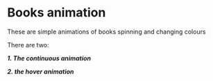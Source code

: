 # Books animation

These are simple animations of books spinning and changing colours

There are two:

***1. The continuous animation***

***2. the hover animation***
